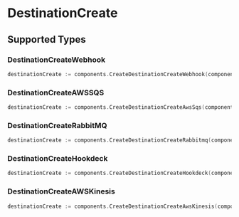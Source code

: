 # DestinationCreate


## Supported Types

### DestinationCreateWebhook

```go
destinationCreate := components.CreateDestinationCreateWebhook(components.DestinationCreateWebhook{/* values here */})
```

### DestinationCreateAWSSQS

```go
destinationCreate := components.CreateDestinationCreateAwsSqs(components.DestinationCreateAWSSQS{/* values here */})
```

### DestinationCreateRabbitMQ

```go
destinationCreate := components.CreateDestinationCreateRabbitmq(components.DestinationCreateRabbitMQ{/* values here */})
```

### DestinationCreateHookdeck

```go
destinationCreate := components.CreateDestinationCreateHookdeck(components.DestinationCreateHookdeck{/* values here */})
```

### DestinationCreateAWSKinesis

```go
destinationCreate := components.CreateDestinationCreateAwsKinesis(components.DestinationCreateAWSKinesis{/* values here */})
```

